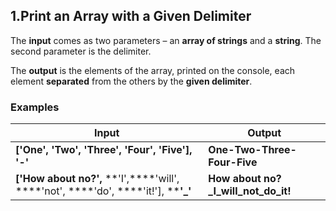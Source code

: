 ## 1.Print an Array with a Given Delimiter

The **input** comes as two parameters – an **array of strings** and a **string**. The second parameter is the delimiter.

The **output** is the elements of the array, printed on the console, each element **separated** from the others by the **given delimiter**.

### Examples

| **Input** | **Output** |
| --- | --- |
| **['One',**  **'Two',**  **'Three',**  **'Four',** **'Five'],**  **'-'** | **One-Two-Three-Four-Five** |
 | **['How about no?',**  **'I',****'will', ****'not', ****'do', ****'it!'], ****'\_'** | **How about no?\_I\_will\_not\_do\_it!** |

